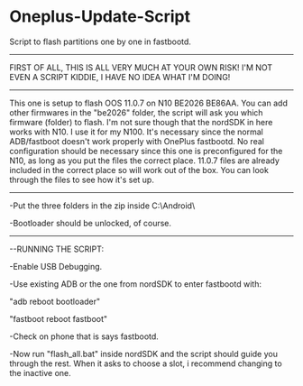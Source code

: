 # Oneplus-Update-Script
Script to flash partitions one by one in fastbootd.
___________________________________________________

FIRST OF ALL, THIS IS ALL VERY MUCH AT YOUR OWN RISK! I'M NOT EVEN A SCRIPT KIDDIE, I HAVE NO IDEA WHAT I'M DOING!
___________________________________________________

This one is setup to flash OOS 11.0.7 on N10 BE2026 BE86AA. You can add other firmwares in the "be2026" folder, the script will ask you which firmware (folder) to flash. I'm not sure though that the nordSDK in here works with N10. I use it for my N100. It's necessary since the normal ADB/fastboot doesn't work properly with OnePlus fastbootd. No real configuration should be necessary since this one is preconfigured for the N10, as long as you put the files the correct place. 11.0.7 files are already included in the correct place so will work out of the box. You can look through the files to see how it's set up.
___________________________________________________

-Put the three folders in the zip inside C:\Android\ 

-Bootloader should be unlocked, of course.
___________________________________________________

--RUNNING THE SCRIPT:

-Enable USB Debugging.

-Use existing ADB or the one from nordSDK to enter fastbootd with:

"adb reboot bootloader"

"fastboot reboot fastboot"

-Check on phone that is says fastbootd.

-Now run "flash_all.bat" inside nordSDK and the script should guide you through the rest. When it asks to choose a slot, i recommend changing to the inactive one.

